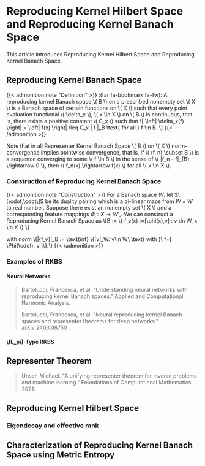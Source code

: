 # Reproducing Kernel Hilbert Space and Reproducing Kernel Banach Space


This article introduces Reproducing Kernel Hilbert Space and Reproducing Kernel Banach Space.

## Reproducing Kernel Banach Space

{{< admonition note "Definition" >}}
:(far fa-bookmark fa-fw): A reproducing kernel Banach space \\( B \\) on a prescribed nonempty set \\( X \\) is a Banach space of certain functions on \\( X \\) such that every point evaluation functional \\( \delta_x \\), \\( x \in X \\) on \\( B \\) is continuous, that is, there exists a positive constant \\( C_x \\) such that
\\[ \left| \delta_x(f) \right| = \left| f(x) \right| \leq C_x \| f \|_B \text{ for all } f \in B. \\]
{{< /admonition >}}


Note that in all Representer Kernel Banach Space \\( B \\) on \\( X \\) norm-convergence implies pointwise convergence, that is, if \\( (f_n) \subset B  \\) is a sequence converging to some \\( f \in  B  \\) in the sense of \\( \|f_n - f\|_{B} \rightarrow 0 \\), then \\( f_n(x) \rightarrow f(x) \\) for all \\( x \in X \\).

### Construction of Reproducing Kernel Banach Space

{{< admonition note "Construction" >}}
 For a Banach space $W$, let $\[\cdot,\cdot\]$  be its duality pairing which is a bi-linear maps from $W\times W'$ to real number. Suppose there exist an nonempty set \\( X \\) and a corresponding feature mappings $\Phi : X \rightarrow W',$.  We can  construct a Reproducing Kernel Banach Space as 
 \\[B := \\{ f_v(x) :=[\phi(x),v] : v \in W, x \in X \\} \\]
 
with norm \\(\|{f_v}\|_B := \text{inf} \\{\|v\|_W: v\in W\ \text{ with }\ f=[ \Phi(\cdot), v ]\\}.\\)
{{< /admonition >}}



### Examples of RKBS

#### Neural Networks

> Bartolucci, Francesca, et al. "Understanding neural networks with reproducing kernel Banach spaces." Applied and Computational Harmonic Analysis.
> 
> Bartolucci, Francesca, et al. "Neural reproducing kernel Banach spaces and representer theorems for deep networks." arXiv:2403.08750 .


#### \\(L_p\\)-Type RKBS

## Representer Theorem 

> Unser, Michael. "A unifying representer theorem for inverse problems and machine learning." Foundations of Computational Mathematics 2021.

## Reproducing Kernel Hilbert Space


### Eigendecay and effective rank


## Characterization of Reproducing Kernel Banach Space using Metric Entropy

